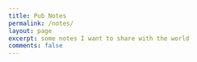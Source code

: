 ```yaml
---
title: Pub Notes
permalink: /notes/
layout: page
excerpt: some notes I want to share with the world
comments: false
---
```


